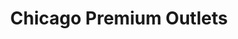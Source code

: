 ---
title: "Chicago Premium Outlets"
url: /aurora/chicago-premium-outlets/
shop: Einkaufszentrum
---